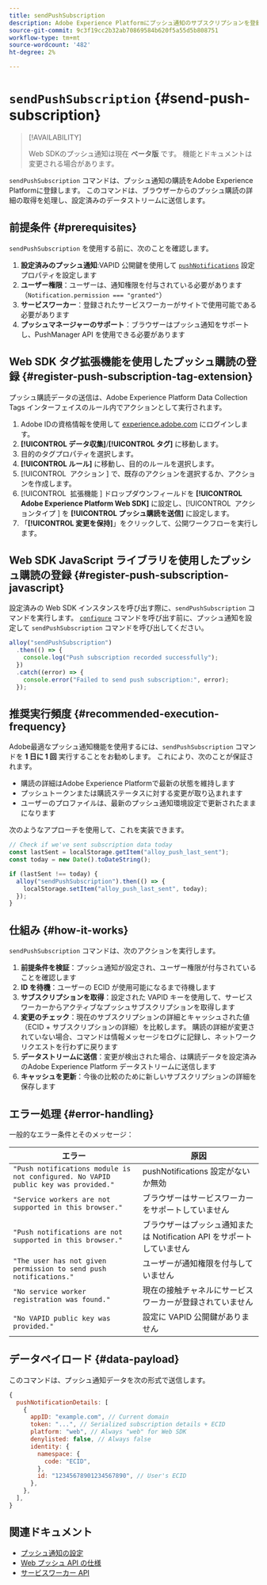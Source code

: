 ```yaml
---
title: sendPushSubscription
description: Adobe Experience Platformにプッシュ通知のサブスクリプションを登録します。
source-git-commit: 9c3f19cc2b32ab70869584b620f5a55d5b808751
workflow-type: tm+mt
source-wordcount: '482'
ht-degree: 2%

---
```



# `sendPushSubscription` {#send-push-subscription}

>[!AVAILABILITY]
>
> Web SDKのプッシュ通知は現在 **ベータ版** です。 機能とドキュメントは変更される場合があります。

`sendPushSubscription` コマンドは、プッシュ通知の購読をAdobe Experience Platformに登録します。 このコマンドは、ブラウザーからのプッシュ購読の詳細の取得を処理し、設定済みのデータストリームに送信します。

## 前提条件 {#prerequisites}

`sendPushSubscription` を使用する前に、次のことを確認します。

1. **設定済みのプッシュ通知**:VAPID 公開鍵を使用して [`pushNotifications`](configure/pushnotifications.md) 設定プロパティを設定します
2. **ユーザー権限**：ユーザーは、通知権限を付与されている必要があります（`Notification.permission === "granted"`）
3. **サービスワーカー**：登録されたサービスワーカーがサイトで使用可能である必要があります
4. **プッシュマネージャーのサポート**：ブラウザーはプッシュ通知をサポートし、PushManager API を使用できる必要があります

## Web SDK タグ拡張機能を使用したプッシュ購読の登録 {#register-push-subscription-tag-extension}

プッシュ購読データの送信は、Adobe Experience Platform Data Collection Tags インターフェイスのルール内でアクションとして実行されます。

1. Adobe IDの資格情報を使用して [experience.adobe.com](https://experience.adobe.com) にログインします。
1. **[!UICONTROL データ収集]**/**[!UICONTROL タグ]** に移動します。
1. 目的のタグプロパティを選択します。
1. **[!UICONTROL ルール]** に移動し、目的のルールを選択します。
1. [!UICONTROL &#x200B; アクション &#x200B;] で、既存のアクションを選択するか、アクションを作成します。
1. [!UICONTROL &#x200B; 拡張機能 &#x200B;] ドロップダウンフィールドを **[!UICONTROL Adobe Experience Platform Web SDK]** に設定し、[!UICONTROL &#x200B; アクションタイプ &#x200B;] を **[!UICONTROL プッシュ購読を送信]** に設定します。
1. 「**[!UICONTROL 変更を保持]**」をクリックして、公開ワークフローを実行します。

## Web SDK JavaScript ライブラリを使用したプッシュ購読の登録 {#register-push-subscription-javascript}

設定済みの Web SDK インスタンスを呼び出す際に、`sendPushSubscription` コマンドを実行します。 [`configure`](configure/overview.md) コマンドを呼び出す前に、プッシュ通知を設定して `sendPushSubscription` コマンドを呼び出してください。

```js
alloy("sendPushSubscription")
  .then(() => {
    console.log("Push subscription recorded successfully");
  })
  .catch((error) => {
    console.error("Failed to send push subscription:", error);
  });
```

## 推奨実行頻度 {#recommended-execution-frequency}

Adobe最適なプッシュ通知機能を使用するには、`sendPushSubscription` コマンドを **1 日に 1 回** 実行することをお勧めします。 これにより、次のことが保証されます。

- 購読の詳細はAdobe Experience Platformで最新の状態を維持します
- プッシュトークンまたは購読ステータスに対する変更が取り込まれます
- ユーザーのプロファイルは、最新のプッシュ通知環境設定で更新されたままになります

次のようなアプローチを使用して、これを実装できます。

```js
// Check if we've sent subscription data today
const lastSent = localStorage.getItem("alloy_push_last_sent");
const today = new Date().toDateString();

if (lastSent !== today) {
  alloy("sendPushSubscription").then(() => {
    localStorage.setItem("alloy_push_last_sent", today);
  });
}
```

## 仕組み {#how-it-works}

`sendPushSubscription` コマンドは、次のアクションを実行します。

1. **前提条件を検証**：プッシュ通知が設定され、ユーザー権限が付与されていることを確認します
2. **ID を待機**：ユーザーの ECID が使用可能になるまで待機します
3. **サブスクリプションを取得**：設定された VAPID キーを使用して、サービスワーカーからアクティブなプッシュサブスクリプションを取得します
4. **変更のチェック**：現在のサブスクリプションの詳細とキャッシュされた値（ECID + サブスクリプションの詳細）を比較します。 購読の詳細が変更されていない場合、コマンドは情報メッセージをログに記録し、ネットワークリクエストを行わずに戻ります
5. **データストリームに送信**：変更が検出された場合、は購読データを設定済みのAdobe Experience Platform データストリームに送信します
6. **キャッシュを更新**：今後の比較のために新しいサブスクリプションの詳細を保存します

## エラー処理 {#error-handling}

一般的なエラー条件とそのメッセージ：

| エラー | 原因 |
| ------- | ---- |
| `"Push notifications module is not configured. No VAPID public key was provided."` | pushNotifications 設定がないか無効 |
| `"Service workers are not supported in this browser."` | ブラウザーはサービスワーカーをサポートしていません |
| `"Push notifications are not supported in this browser."` | ブラウザーはプッシュ通知または Notification API をサポートしていません |
| `"The user has not given permission to send push notifications."` | ユーザーが通知権限を付与していません |
| `"No service worker registration was found."` | 現在の接触チャネルにサービス ワーカーが登録されていません |
| `"No VAPID public key was provided."` | 設定に VAPID 公開鍵がありません |

## データペイロード {#data-payload}

このコマンドは、プッシュ通知データを次の形式で送信します。

```js
{
  pushNotificationDetails: [
    {
      appID: "example.com", // Current domain
      token: "...", // Serialized subscription details + ECID
      platform: "web", // Always "web" for Web SDK
      denylisted: false, // Always false
      identity: {
        namespace: {
          code: "ECID",
        },
        id: "12345678901234567890", // User's ECID
      },
    },
  ],
}
```

## 関連ドキュメント

- [プッシュ通知の設定](configure/pushnotifications.md)
- [Web プッシュ API の仕様 ](https://developer.mozilla.org/en-US/docs/Web/API/Push_API)
- [ サービスワーカー API](https://developer.mozilla.org/en-US/docs/Web/API/Service_Worker_API)
